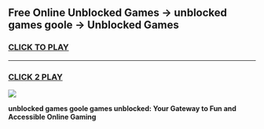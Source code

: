 
## Free Online Unblocked Games → unblocked games goole → Unblocked Games
<h3>
<a href="https://premium.freeplayer.one?title=unblocked_games_goole&ref=21F">CLICK TO PLAY</a></h3>
<hr>

<h3>
<a href="https://premium.freeplayer.one?title=unblocked_games_goole&ref=21F">CLICK 2 PLAY</a>
  
</h3>

<a href="https://premium.freeplayer.one?title=unblocked_games_goole&ref=21F/"><img src="https://clearcache.store/games.png"></a>


**unblocked games goole games unblocked: Your Gateway to Fun and Accessible Online Gaming**
